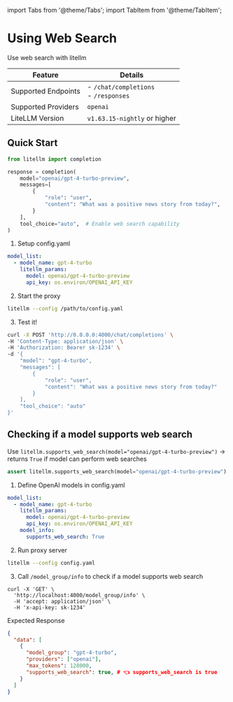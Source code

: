 import Tabs from '@theme/Tabs';
import TabItem from '@theme/TabItem';

# Using Web Search

Use web search with litellm

| Feature | Details |
|---------|---------|
| Supported Endpoints | - `/chat/completions` <br/> - `/responses` |
| Supported Providers | `openai` |
| LiteLLM Version | `v1.63.15-nightly` or higher |

## Quick Start

<Tabs>
<TabItem value="sdk" label="SDK">

```python showLineNumbers
from litellm import completion

response = completion(
    model="openai/gpt-4-turbo-preview",
    messages=[
        {
            "role": "user",
            "content": "What was a positive news story from today?",
        }
    ],
    tool_choice="auto",  # Enable web search capability
)
```
</TabItem>
<TabItem value="proxy" label="PROXY">

1. Setup config.yaml

```yaml
model_list:
  - model_name: gpt-4-turbo
    litellm_params:
      model: openai/gpt-4-turbo-preview
      api_key: os.environ/OPENAI_API_KEY
```

2. Start the proxy 

```bash
litellm --config /path/to/config.yaml
```

3. Test it! 

```bash showLineNumbers
curl -X POST 'http://0.0.0.0:4000/chat/completions' \
-H 'Content-Type: application/json' \
-H 'Authorization: Bearer sk-1234' \
-d '{
    "model": "gpt-4-turbo",
    "messages": [
        {
            "role": "user",
            "content": "What was a positive news story from today?"
        }
    ],
    "tool_choice": "auto"
}'
```
</TabItem>
</Tabs>

## Checking if a model supports web search

<Tabs>
<TabItem label="SDK" value="sdk">

Use `litellm.supports_web_search(model="openai/gpt-4-turbo-preview")` -> returns `True` if model can perform web searches

```python showLineNumbers
assert litellm.supports_web_search(model="openai/gpt-4-turbo-preview") == True
```
</TabItem>

<TabItem label="PROXY" value="proxy">

1. Define OpenAI models in config.yaml

```yaml
model_list:
  - model_name: gpt-4-turbo
    litellm_params:
      model: openai/gpt-4-turbo-preview
      api_key: os.environ/OPENAI_API_KEY
    model_info:
      supports_web_search: True
```

2. Run proxy server

```bash
litellm --config config.yaml
```

3. Call `/model_group/info` to check if a model supports web search

```shell
curl -X 'GET' \
  'http://localhost:4000/model_group/info' \
  -H 'accept: application/json' \
  -H 'x-api-key: sk-1234'
```

Expected Response 

```json showLineNumbers
{
  "data": [
    {
      "model_group": "gpt-4-turbo",
      "providers": ["openai"],
      "max_tokens": 128000,
      "supports_web_search": true, # 👈 supports_web_search is true
    }
  ]
}
```

</TabItem>
</Tabs>
